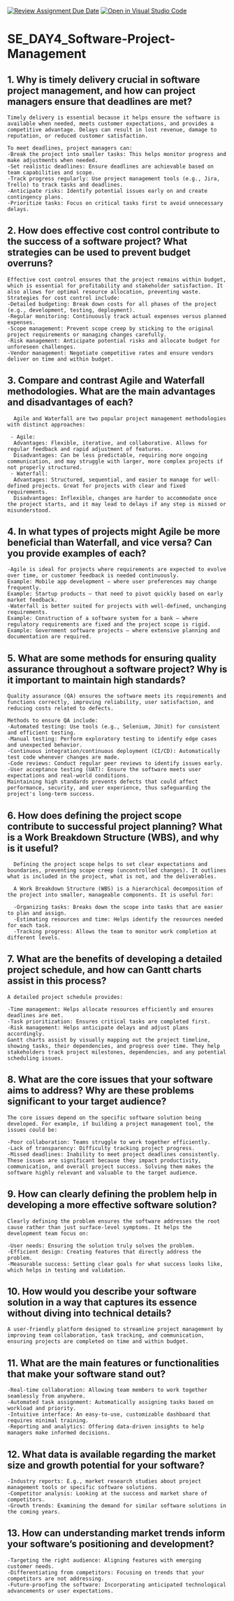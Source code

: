 [![Review Assignment Due Date](https://classroom.github.com/assets/deadline-readme-button-22041afd0340ce965d47ae6ef1cefeee28c7c493a6346c4f15d667ab976d596c.svg)](https://classroom.github.com/a/9pw6JKcu)
[![Open in Visual Studio Code](https://classroom.github.com/assets/open-in-vscode-2e0aaae1b6195c2367325f4f02e2d04e9abb55f0b24a779b69b11b9e10269abc.svg)](https://classroom.github.com/online_ide?assignment_repo_id=18415387&assignment_repo_type=AssignmentRepo)
# SE_DAY4_Software-Project-Management
## 1. Why is timely delivery crucial in software project management, and how can project managers ensure that deadlines are met?
    Timely delivery is essential because it helps ensure the software is available when needed, meets customer expectations, and provides a competitive advantage. Delays can result in lost revenue, damage to reputation, or reduced customer satisfaction.
    
    To meet deadlines, project managers can:
    -Break the project into smaller tasks: This helps monitor progress and make adjustments when needed.
    -Set realistic deadlines: Ensure deadlines are achievable based on team capabilities and scope.
    -Track progress regularly: Use project management tools (e.g., Jira, Trello) to track tasks and deadlines.
    -Anticipate risks: Identify potential issues early on and create contingency plans.
    -Prioritize tasks: Focus on critical tasks first to avoid unnecessary delays.
## 2. How does effective cost control contribute to the success of a software project? What strategies can be used to prevent budget overruns?
    Effective cost control ensures that the project remains within budget, which is essential for profitability and stakeholder satisfaction. It also allows for optimal resource allocation, preventing waste.
    Strategies for cost control include:
    -Detailed budgeting: Break down costs for all phases of the project (e.g., development, testing, deployment).
    -Regular monitoring: Continuously track actual expenses versus planned expenses.
    -Scope management: Prevent scope creep by sticking to the original project requirements or managing changes carefully.
    -Risk management: Anticipate potential risks and allocate budget for unforeseen challenges.
    -Vendor management: Negotiate competitive rates and ensure vendors deliver on time and within budget.

## 3. Compare and contrast Agile and Waterfall methodologies. What are the main advantages and disadvantages of each?

      Agile and Waterfall are two popular project management methodologies with distinct approaches:
      
     - Agile:
      Advantages: Flexible, iterative, and collaborative. Allows for regular feedback and rapid adjustment of features.
      Disadvantages: Can be less predictable, requiring more ongoing communication, and may struggle with larger, more complex projects if not properly structured.
     - Waterfall:
      Advantages: Structured, sequential, and easier to manage for well-defined projects. Great for projects with clear and fixed requirements.
      Disadvantages: Inflexible, changes are harder to accommodate once the project starts, and it may lead to delays if any step is missed or misunderstood.

## 4. In what types of projects might Agile be more beneficial than Waterfall, and vice versa? Can you provide examples of each?

    -Agile is ideal for projects where requirements are expected to evolve over time, or customer feedback is needed continuously.
    Example: Mobile app development — where user preferences may change frequently.
    Example: Startup products — that need to pivot quickly based on early market feedback.
    -Waterfall is better suited for projects with well-defined, unchanging requirements.
    Example: Construction of a software system for a bank — where regulatory requirements are fixed and the project scope is rigid.
    Example: Government software projects — where extensive planning and documentation are required.
## 5. What are some methods for ensuring quality assurance throughout a software project? Why is it important to maintain high standards?
    Quality assurance (QA) ensures the software meets its requirements and functions correctly, improving reliability, user satisfaction, and reducing costs related to defects.
    
    Methods to ensure QA include:
    -Automated testing: Use tools (e.g., Selenium, JUnit) for consistent and efficient testing.
    -Manual testing: Perform exploratory testing to identify edge cases and unexpected behavior.
    -Continuous integration/continuous deployment (CI/CD): Automatically test code whenever changes are made.
    -Code reviews: Conduct regular peer reviews to identify issues early.
    -User acceptance testing (UAT): Ensure the software meets user expectations and real-world conditions.
    Maintaining high standards prevents defects that could affect performance, security, and user experience, thus safeguarding the project's long-term success.
## 6. How does defining the project scope contribute to successful project planning? What is a Work Breakdown Structure (WBS), and why is it useful?
      Defining the project scope helps to set clear expectations and boundaries, preventing scope creep (uncontrolled changes). It outlines what is included in the project, what is not, and the deliverables.
      
      A Work Breakdown Structure (WBS) is a hierarchical decomposition of the project into smaller, manageable components. It is useful for:
      
      -Organizing tasks: Breaks down the scope into tasks that are easier to plan and assign.
      -Estimating resources and time: Helps identify the resources needed for each task.
      -Tracking progress: Allows the team to monitor work completion at different levels.
## 7. What are the benefits of developing a detailed project schedule, and how can Gantt charts assist in this process?
    A detailed project schedule provides:
    
    -Time management: Helps allocate resources efficiently and ensures deadlines are met.
    -Task prioritization: Ensures critical tasks are completed first.
    -Risk management: Helps anticipate delays and adjust plans accordingly.
    Gantt charts assist by visually mapping out the project timeline, showing tasks, their dependencies, and progress over time. They help stakeholders track project milestones, dependencies, and any potential scheduling issues.
## 8. What are the core issues that your software aims to address? Why are these problems significant to your target audience?
    The core issues depend on the specific software solution being developed. For example, if building a project management tool, the issues could be:
    
    -Poor collaboration: Teams struggle to work together efficiently.
    -Lack of transparency: Difficulty tracking project progress.
    -Missed deadlines: Inability to meet project deadlines consistently.
    These issues are significant because they impact productivity, communication, and overall project success. Solving them makes the software highly relevant and valuable to the target audience.
## 9. How can clearly defining the problem help in developing a more effective software solution?
    Clearly defining the problem ensures the software addresses the root cause rather than just surface-level symptoms. It helps the development team focus on:
    
    -User needs: Ensuring the solution truly solves the problem.
    -Efficient design: Creating features that directly address the problem.
    -Measurable success: Setting clear goals for what success looks like, which helps in testing and validation.
## 10. How would you describe your software solution in a way that captures its essence without diving into technical details?

    A user-friendly platform designed to streamline project management by improving team collaboration, task tracking, and communication, ensuring projects are completed on time and within budget.
## 11. What are the main features or functionalities that make your software stand out?
    -Real-time collaboration: Allowing team members to work together seamlessly from anywhere.
    -Automated task assignment: Automatically assigning tasks based on workload and priority.
    -Intuitive interface: An easy-to-use, customizable dashboard that requires minimal training.
    -Reporting and analytics: Offering data-driven insights to help managers make informed decisions.
## 12. What data is available regarding the market size and growth potential for your software?
    -Industry reports: E.g., market research studies about project management tools or specific software solutions.
    -Competitor analysis: Looking at the success and market share of competitors.
    -Growth trends: Examining the demand for similar software solutions in the coming years.
## 13. How can understanding market trends inform your software’s positioning and development?

    -Targeting the right audience: Aligning features with emerging customer needs.
    -Differentiating from competitors: Focusing on trends that your competitors are not addressing.
    -Future-proofing the software: Incorporating anticipated technological advancements or user expectations.
